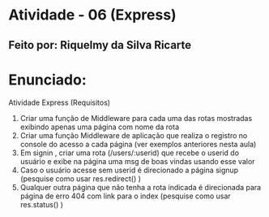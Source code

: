 # Atividade - 06 (Express)
## Feito por: Riquelmy da Silva Ricarte

# Enunciado:
Atividade Express (Requisitos)
1. Criar uma função de Middleware para cada uma das rotas mostradas exibindo apenas uma página com
nome da rota
2. Criar uma função Middleware de aplicação que realiza o registro no console do acesso a cada página
(ver exemplos anteriores nesta aula)
3. Em signin , criar uma rota (/users/:userid) que recebe o userid do usuário e exibe na página uma msg
de boas vindas usando esse valor
4. Caso o usuário acesse sem userid é direcionado a página signup (pesquise como usar
res.redirect() )  
5. Qualquer outra página que não tenha a rota indicada é direcionada para página de erro 404 com link
para o index (pesquise como usar res.status() )
